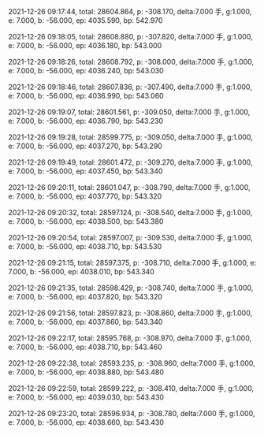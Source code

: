 2021-12-26 09:17:44, total: 28604.864, p: -308.170, delta:7.000 手, g:1.000, e: 7.000, b: -56.000, ep: 4035.590, bp: 542.970

2021-12-26 09:18:05, total: 28608.880, p: -307.820, delta:7.000 手, g:1.000, e: 7.000, b: -56.000, ep: 4036.180, bp: 543.000

2021-12-26 09:18:26, total: 28608.792, p: -308.000, delta:7.000 手, g:1.000, e: 7.000, b: -56.000, ep: 4036.240, bp: 543.030

2021-12-26 09:18:46, total: 28607.836, p: -307.490, delta:7.000 手, g:1.000, e: 7.000, b: -56.000, ep: 4036.990, bp: 543.060

2021-12-26 09:19:07, total: 28601.561, p: -309.050, delta:7.000 手, g:1.000, e: 7.000, b: -56.000, ep: 4036.790, bp: 543.230

2021-12-26 09:19:28, total: 28599.775, p: -309.050, delta:7.000 手, g:1.000, e: 7.000, b: -56.000, ep: 4037.270, bp: 543.290

2021-12-26 09:19:49, total: 28601.472, p: -309.270, delta:7.000 手, g:1.000, e: 7.000, b: -56.000, ep: 4037.450, bp: 543.340

2021-12-26 09:20:11, total: 28601.047, p: -308.790, delta:7.000 手, g:1.000, e: 7.000, b: -56.000, ep: 4037.770, bp: 543.320

2021-12-26 09:20:32, total: 28597.124, p: -308.540, delta:7.000 手, g:1.000, e: 7.000, b: -56.000, ep: 4038.500, bp: 543.380

2021-12-26 09:20:54, total: 28597.007, p: -309.530, delta:7.000 手, g:1.000, e: 7.000, b: -56.000, ep: 4038.710, bp: 543.530

2021-12-26 09:21:15, total: 28597.375, p: -308.710, delta:7.000 手, g:1.000, e: 7.000, b: -56.000, ep: 4038.010, bp: 543.340

2021-12-26 09:21:35, total: 28598.429, p: -308.740, delta:7.000 手, g:1.000, e: 7.000, b: -56.000, ep: 4037.820, bp: 543.320

2021-12-26 09:21:56, total: 28597.823, p: -308.860, delta:7.000 手, g:1.000, e: 7.000, b: -56.000, ep: 4037.860, bp: 543.340

2021-12-26 09:22:17, total: 28595.768, p: -308.970, delta:7.000 手, g:1.000, e: 7.000, b: -56.000, ep: 4038.710, bp: 543.460

2021-12-26 09:22:38, total: 28593.235, p: -308.960, delta:7.000 手, g:1.000, e: 7.000, b: -56.000, ep: 4038.880, bp: 543.480

2021-12-26 09:22:59, total: 28599.222, p: -308.410, delta:7.000 手, g:1.000, e: 7.000, b: -56.000, ep: 4039.030, bp: 543.430

2021-12-26 09:23:20, total: 28596.934, p: -308.780, delta:7.000 手, g:1.000, e: 7.000, b: -56.000, ep: 4038.660, bp: 543.430